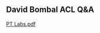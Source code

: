 ## David Bombal ACL Q&A
[PT Labs.pdf](https://github.com/r0sha1/r0sha1.github.io/files/7993053/PT.Labs.pdf)
